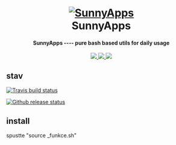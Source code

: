 <h1 align="center">
  <br>
  <a href="https://github.com/paveltrojka/sunnyapps"><img src="https://www.sunny.cz/s6/sunny.png" alt="SunnyApps"></a>
  <br>
  SunnyApps
  <br>
</h1>

<h4 align="center">SunnyApps ---- pure bash based utils for daily usage </h4>

<p align="center">
  
  <a href="https://github.com/paveltrojka/sunnyapps/releases">
    <img src="https://img.shields.io/github/release/paveltrojka/sunnyapps.svg">
  </a>
  
  <a href="https://github.com/paveltrojka/sunnyapps/issues?q=is%3Aissue+is%3Aclosed">
      <img src="https://img.shields.io/github/issues-closed/paveltrojka/sunnyapps.svg">
  </a>
  
  <a href="https://travis-ci.com/paveltrojka/sunnyapps">
    <img src="https://img.shields.io/travis/paveltrojka/sunnyapps.svg">
  </a>



</P>



## stav

[![Travis build status](https://img.shields.io/travis/paveltrojka/sunnyapps.svg?label=travis-ci&branch=dev&style=flat-square)](https://travis-ci.org/paveltrojka/sunnyapps)

[![Github release status](https://img.shields.io/github/release/paveltrojka/sunnyapps.svg?label=travis-ci&branch=dev&style=flat-square)](https://github.com/paveltrojka/sunnyapps/releases)

## install

spustte "source _funkce.sh"
